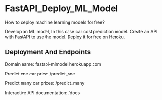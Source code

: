 # FastAPI_Deploy_ML_Model

How to deploy machine learning models for free?

Develop an ML model, In this case car cost prediction model.
Create an API with FastAPI to use the model. 
Deploy it for free on Heroku.

## Deployment And Endpoints

Domain name:
  fastapi-mlmodel.herokuapp.com

Predict one car price:
  /predict_one

Predict many car prices:
  /predict_many

Interactive API documentation:
  /docs
